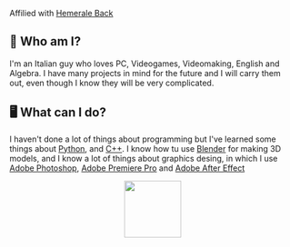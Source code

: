 Affilied with [Hemerale Back](https://github.com/hemeraleback)

## 🤔 Who am I?
I'm an Italian guy who loves PC, Videogames, Videomaking, English and Algebra. 
I have many projects in mind for the future and I will carry them out, even though I know they will be very complicated.

## 🖥️ What can I do? 
I haven't done a lot of things about programming but I've learned some things about [Python](https://github.com/m4croxx/Python), and [C++](https://cplusplus.com/). I know how tu use [Blender](https://www.blender.org/) for making 3D models, and I know a lot of things about graphics desing, in which I use [Adobe Photoshop](https://www.adobe.com/it/products/photoshop.html), [Adobe Premiere Pro](https://www.adobe.com/it/products/premiere.html) and [Adobe After Effect](https://www.adobe.com/it/products/aftereffects.html)

<p align="center"><img src="https://m4croxx.github.io/logo.png" width="100" height="100"></p>
